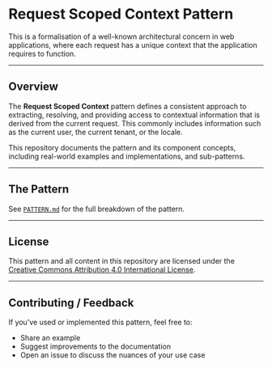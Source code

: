 # Request Scoped Context Pattern

This is a formalisation of a well-known architectural concern in web applications, where each request has a unique 
context that the application requires to function.

---

## Overview

The **Request Scoped Context** pattern defines a consistent approach to extracting, resolving, and providing access to
contextual information that is derived from the current request.
This commonly includes information such as the current user, the current tenant, or the locale.

This repository documents the pattern and its component concepts, including real-world examples and implementations, 
and sub-patterns.

---

## The Pattern

See [`PATTERN.md`](PATTERN.md) for the full breakdown of the pattern.

---

## License

This pattern and all content in this repository are licensed under the [Creative Commons Attribution 4.0 International License](https://creativecommons.org/licenses/by/4.0/).

---

## Contributing / Feedback

If you’ve used or implemented this pattern, feel free to:

- Share an example
- Suggest improvements to the documentation
- Open an issue to discuss the nuances of your use case

